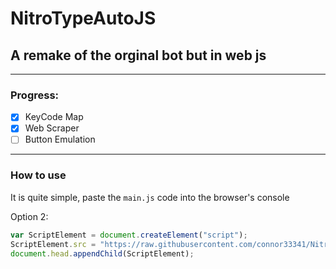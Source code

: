 # NitroTypeAutoJS
 ## A remake of the orginal bot but in web js
 ---
 ### Progress:
 - [x] KeyCode Map
- [x] Web Scraper
- [ ] Button Emulation
---
### How to use
It is quite simple, paste the `main.js` code into the browser's console

Option 2:
```js
var ScriptElement = document.createElement("script");
ScriptElement.src = "https://raw.githubusercontent.com/connor33341/NitroTypeAutoJS/main/main.js";
document.head.appendChild(ScriptElement);
```
